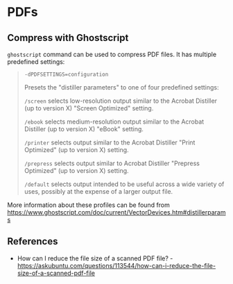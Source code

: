 # PDFs

## Compress with Ghostscript

`ghostscript` command can be used to compress PDF files. It has multiple predefined settings:

>`-dPDFSETTINGS=configuration`
>
>Presets the "distiller parameters" to one of four predefined settings:
>
>`/screen` selects low-resolution output similar to the Acrobat Distiller (up to version X) "Screen Optimized" setting.
>
>`/ebook` selects medium-resolution output similar to the Acrobat Distiller (up to version X) "eBook" setting.
>
>`/printer` selects output similar to the Acrobat Distiller "Print Optimized" (up to version X) setting.
>
>`/prepress` selects output similar to Acrobat Distiller "Prepress Optimized" (up to version X) setting.
>
>`/default` selects output intended to be useful across a wide variety of uses, possibly at the expense of a larger output file.

More information about these profiles can be found from https://www.ghostscript.com/doc/current/VectorDevices.htm#distillerparams

## References

* How can I reduce the file size of a scanned PDF file? - https://askubuntu.com/questions/113544/how-can-i-reduce-the-file-size-of-a-scanned-pdf-file
